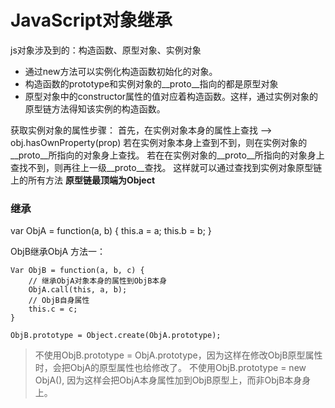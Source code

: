 # JavaScript对象继承
js对象涉及到的：构造函数、原型对象、实例对象
+ 通过new方法可以实例化构造函数初始化的对象。
+ 构造函数的prototype和实例对象的__proto__指向的都是原型对象
+ 原型对象中的constructor属性的值对应着构造函数。这样，通过实例对象的原型链方法得知该实例的构造函数。

获取实例对象的属性步骤：
首先，在实例对象本身的属性上查找 --> obj.hasOwnProperty(prop)
若在实例对象本身上查到不到，则在实例对象的__proto__所指向的对象身上查找。
若在在实例对象的__proto__所指向的对象身上查找不到，则再往上一级__proto__查找。
这样就可以通过查找到实例对象原型链上的所有方法
**原型链最顶端为Object**

### 继承
var ObjA = function(a, b) {
	this.a = a;
	this.b = b;
}

ObjB继承ObjA
方法一：
```javascirpt
Var ObjB = function(a, b, c) {
	// 继承ObjA对象本身的属性到ObjB本身
	ObjA.call(this, a, b);
	// ObjB自身属性
	this.c = c;
}

ObjB.prototype = Object.create(ObjA.prototype);
```
> 不使用ObjB.prototype = ObjA.prototype，因为这样在修改ObjB原型属性时，会把ObjA的原型属性也给修改了。
> 不使用ObjB.prototype = new ObjA(), 因为这样会把ObjA本身属性加到ObjB原型上，而非ObjB本身身上。
